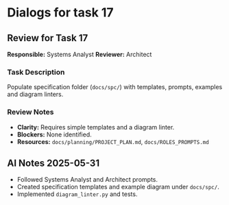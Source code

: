 # Dialogs for task 17

## Review for Task 17
**Responsible:** Systems Analyst
**Reviewer:** Architect

### Task Description
Populate specification folder (`docs/spc/`) with templates, prompts, examples and diagram linters.

### Review Notes
- **Clarity:** Requires simple templates and a diagram linter.
- **Blockers:** None identified.
- **Resources:** `docs/planning/PROJECT_PLAN.md`, `docs/ROLES_PROMPTS.md`

## AI Notes 2025-05-31
- Followed Systems Analyst and Architect prompts.
- Created specification templates and example diagram under `docs/spc/`.
- Implemented `diagram_linter.py` and tests.
